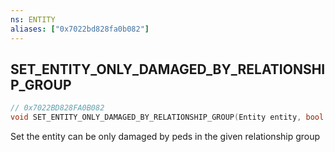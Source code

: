 ```yaml
---
ns: ENTITY
aliases: ["0x7022bd828fa0b082"]
---
```

## SET_ENTITY_ONLY_DAMAGED_BY_RELATIONSHIP_GROUP

```c
// 0x7022BD828FA0B082
void SET_ENTITY_ONLY_DAMAGED_BY_RELATIONSHIP_GROUP(Entity entity, bool OnlyDamagedByRelGroup, Hash relGroup);
```

Set the entity can be only damaged by peds in the given relationship group

